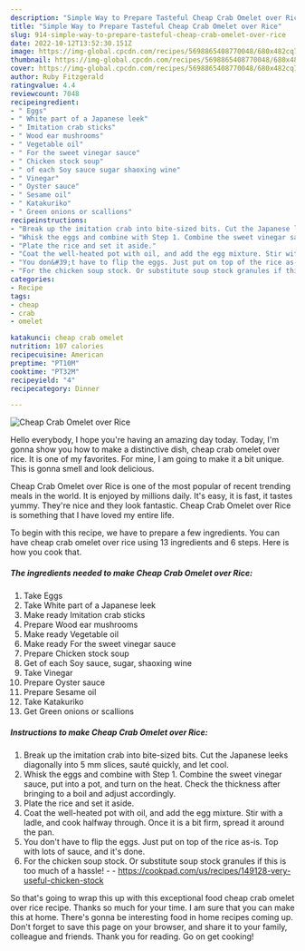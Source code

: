 ```yaml
---
description: "Simple Way to Prepare Tasteful Cheap Crab Omelet over Rice"
title: "Simple Way to Prepare Tasteful Cheap Crab Omelet over Rice"
slug: 914-simple-way-to-prepare-tasteful-cheap-crab-omelet-over-rice
date: 2022-10-12T13:52:30.151Z
image: https://img-global.cpcdn.com/recipes/5698865408770048/680x482cq70/cheap-crab-omelet-over-rice-recipe-main-photo.jpg
thumbnail: https://img-global.cpcdn.com/recipes/5698865408770048/680x482cq70/cheap-crab-omelet-over-rice-recipe-main-photo.jpg
cover: https://img-global.cpcdn.com/recipes/5698865408770048/680x482cq70/cheap-crab-omelet-over-rice-recipe-main-photo.jpg
author: Ruby Fitzgerald
ratingvalue: 4.4
reviewcount: 7048
recipeingredient:
- " Eggs"
- " White part of a Japanese leek"
- " Imitation crab sticks"
- " Wood ear mushrooms"
- " Vegetable oil"
- " For the sweet vinegar sauce"
- " Chicken stock soup"
- " of each Soy sauce sugar shaoxing wine"
- " Vinegar"
- " Oyster sauce"
- " Sesame oil"
- " Katakuriko"
- " Green onions or scallions"
recipeinstructions:
- "Break up the imitation crab into bite-sized bits. Cut the Japanese leeks diagonally into 5 mm slices, sauté quickly, and let cool."
- "Whisk the eggs and combine with Step 1. Combine the sweet vinegar sauce, put into a pot, and turn on the heat. Check the thickness after bringing to a boil and adjust accordingly."
- "Plate the rice and set it aside."
- "Coat the well-heated pot with oil, and add the egg mixture. Stir with a ladle, and cook halfway through. Once it is a bit firm, spread it around the pan."
- "You don&#39;t have to flip the eggs. Just put on top of the rice as-is. Top with lots of sauce, and it&#39;s done."
- "For the chicken soup stock. Or substitute soup stock granules if this is too much of a hassle!  https://cookpad.com/us/recipes/149128-very-useful-chicken-stock"
categories:
- Recipe
tags:
- cheap
- crab
- omelet

katakunci: cheap crab omelet 
nutrition: 107 calories
recipecuisine: American
preptime: "PT10M"
cooktime: "PT32M"
recipeyield: "4"
recipecategory: Dinner

---
```



![Cheap Crab Omelet over Rice](https://img-global.cpcdn.com/recipes/5698865408770048/680x482cq70/cheap-crab-omelet-over-rice-recipe-main-photo.jpg)

Hello everybody, I hope you're having an amazing day today. Today, I'm gonna show you how to make a distinctive dish, cheap crab omelet over rice. It is one of my favorites. For mine, I am going to make it a bit unique. This is gonna smell and look delicious.

Cheap Crab Omelet over Rice is one of the most popular of recent trending meals in the world. It is enjoyed by millions daily. It's easy, it is fast, it tastes yummy. They're nice and they look fantastic. Cheap Crab Omelet over Rice is something that I have loved my entire life.




To begin with this recipe, we have to prepare a few ingredients. You can have cheap crab omelet over rice using 13 ingredients and 6 steps. Here is how you cook that.

<!--inarticleads1-->

##### The ingredients needed to make Cheap Crab Omelet over Rice:

1. Take  Eggs
1. Take  White part of a Japanese leek
1. Make ready  Imitation crab sticks
1. Prepare  Wood ear mushrooms
1. Make ready  Vegetable oil
1. Make ready  For the sweet vinegar sauce
1. Prepare  Chicken stock soup
1. Get  of each Soy sauce, sugar, shaoxing wine
1. Take  Vinegar
1. Prepare  Oyster sauce
1. Prepare  Sesame oil
1. Take  Katakuriko
1. Get  Green onions or scallions




<!--inarticleads2-->

##### Instructions to make Cheap Crab Omelet over Rice:

1. Break up the imitation crab into bite-sized bits. Cut the Japanese leeks diagonally into 5 mm slices, sauté quickly, and let cool.
1. Whisk the eggs and combine with Step 1. Combine the sweet vinegar sauce, put into a pot, and turn on the heat. Check the thickness after bringing to a boil and adjust accordingly.
1. Plate the rice and set it aside.
1. Coat the well-heated pot with oil, and add the egg mixture. Stir with a ladle, and cook halfway through. Once it is a bit firm, spread it around the pan.
1. You don&#39;t have to flip the eggs. Just put on top of the rice as-is. Top with lots of sauce, and it&#39;s done.
1. For the chicken soup stock. Or substitute soup stock granules if this is too much of a hassle! -  - https://cookpad.com/us/recipes/149128-very-useful-chicken-stock




So that's going to wrap this up with this exceptional food cheap crab omelet over rice recipe. Thanks so much for your time. I am sure that you can make this at home. There's gonna be interesting food in home recipes coming up. Don't forget to save this page on your browser, and share it to your family, colleague and friends. Thank you for reading. Go on get cooking!
